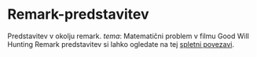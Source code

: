 # Remark-predstavitev
Predstavitev v okolju remark.
*tema*: Matematični problem v filmu Good Will Hunting
Remark predstavitev si lahko ogledate na tej [spletni povezavi](https://nikagamser.github.io/Remark-predstavitev/Predstavitev.html#1).
